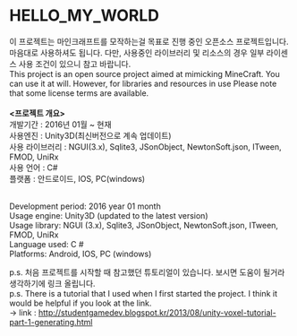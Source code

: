 # HELLO_MY_WORLD

이 프로젝트는 마인크래프트를 모작하는걸 목표로 진행 중인 오픈소스 프로젝트입니다. 마음대로 사용하셔도 됩니다. 다만, 사용중인 라이브러리 및 리소스의 경우 일부 라이센스 사용 조건이 있으니 참고 바랍니다.<br>
This project is an open source project aimed at mimicking MineCraft. You can use it at will. However, for libraries and resources in use Please note that some license terms are available.  
<br>
<b><프로젝트 개요></b><br>
    개발기간 : 2016년 01월 ~ 현재<br>
    사용엔진 : Unity3D(최신버전으로 계속 업데이트)<br>
    사용 라이브러리 : NGUI(3.x), Sqlite3, JSonObject, NewtonSoft.json, ITween, FMOD, UniRx<br>
    사용 언어 : C#<br>
    플랫폼 : 안드로이드, IOS, PC(windows)<br>

<b><Project Overview></b><br>
    Development period: 2016 year 01 month<br>
    Usage engine: Unity3D (updated to the latest version)<br>
    Usage library: NGUI (3.x), Sqlite3, JSonObject, NewtonSoft.json, ITween, FMOD, UniRx<br>
    Language used: C #<br>
    Platforms: Android, IOS, PC (windows)<br>
	

p.s. 처음 프로젝트를 시작할 때 참고했던 튜토리얼이 있습니다. 보시면 도움이 될거라 생각하기에 링크 올립니다. <br>
p.s. There is a tutorial that I used when I first started the project. I think it would be helpful if you look at the link.<br>
-> link : http://studentgamedev.blogspot.kr/2013/08/unity-voxel-tutorial-part-1-generating.html
